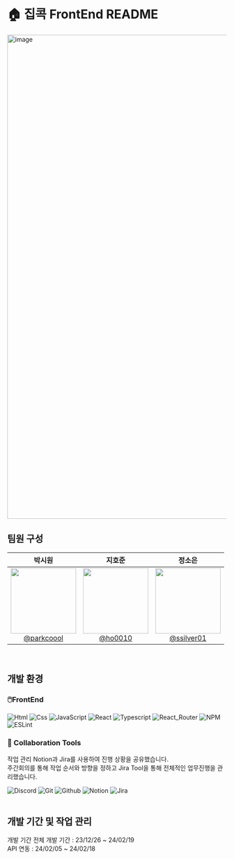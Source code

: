 # 🏠 집콕 FrontEnd README

<img width="1109" alt="image" src="https://github.com/Zip-kok/Zipkok-FrontEnd/assets/85235356/5ff7ffe6-c8f5-4e9b-a598-9850f731eb0b">


<br>

## 팀원 구성

<div align="center">


| **박시원** | **지호준** | **정소은** | 
| :------: |  :------: | :------: | 
| [<img src="https://github.com/Zip-kok/Zipkok-FrontEnd/assets/85235356/f8e2d2f4-cfe6-4baa-8435-91d4fd5f0311" height=150 width=150> <br/> @parkcoool](https://github.com/parkcoool) | [<img src="https://github.com/Zip-kok/Zipkok-FrontEnd/assets/85235356/eca0975e-d161-473d-bdcb-66d074104fe1" height=150 width=150> <br/> @ho0010](https://github.com/ho0010) | [<img src="https://github.com/Zip-kok/Zipkok-FrontEnd/assets/85235356/9c654b0f-1984-44e5-a8a3-c8f5caf96e96" height=150 width=150> <br/> @ssilver01](https://github.com/ssilver01) | 
</div>

<br>

## 개발 환경

### 🖱️FrontEnd
<div>
<img alt="Html" src ="https://img.shields.io/badge/HTML5-E34F26.svg?&style=for-the-badge&logo=HTML5&logoColor=white"/>
<img alt="Css" src ="https://img.shields.io/badge/CSS3-1572B6.svg?&style=for-the-badge&logo=CSS3&logoColor=white"/> 
<img alt="JavaScript" src ="https://img.shields.io/badge/JavaScriipt-F7DF1E.svg?&style=for-the-badge&logo=JavaScript&logoColor=black"/>
<img alt="React" src ="https://img.shields.io/badge/react-%2320232a.svg?style=for-the-badge&logo=react&logoColor=%2361DAFB"/> 
<img alt="Typescript" src ="https://img.shields.io/badge/typescript-%23007ACC.svg?style=for-the-badge&logo=typescript&logoColor=white"/>
<img alt="React_Router" src ="https://img.shields.io/badge/React_Router-CA4245?style=for-the-badge&logo=react-router&logoColor=white"/>
<img alt="NPM" src ="https://img.shields.io/badge/NPM-%23CB3837.svg?style=for-the-badge&logo=npm&logoColor=white"/>
<img alt="ESLint" src ="https://img.shields.io/badge/ESLint-4B3263?style=for-the-badge&logo=eslint&logoColor=white"/>
  
</div>

### 🤝 Collaboration Tools
작업 관리
Notion과 Jira를 사용하여 진행 상황을 공유했습니다.
<br>
주간회의를 통해 작업 순서와 방향을 정하고 Jira Tool을 통해 전체적인 업무진행을 관리했습니다.
<div>
<img alt="Discord" src ="https://img.shields.io/badge/Discord-5865F2.svg?&style=for-the-badge&logo=Discord&logoColor=white"/>
<img alt="Git" src ="https://img.shields.io/badge/Git-F05032.svg?&style=for-the-badge&logo=Git&logoColor=white"/>
<img alt="Github" src ="https://img.shields.io/badge/Github-181717.svg?&style=for-the-badge&logo=Github&logoColor=white"/>
<img alt="Notion" src ="https://img.shields.io/badge/Notion-000000.svg?&style=for-the-badge&logo=Notion&logoColor=white"/>
<img alt="Jira" src ="https://img.shields.io/badge/jira-%230A0FFF.svg?style=for-the-badge&logo=jira&logoColor=white"/>
</div>


<br>

## 개발 기간 및 작업 관리

개발 기간
전체 개발 기간 : 23/12/26 ~ 24/02/19
<br>
API 연동 : 24/02/05 ~ 24/02/18

<br>






